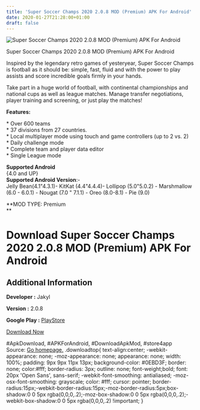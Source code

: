 ```yaml
---
title: 'Super Soccer Champs 2020 2.0.8 MOD (Premium) APK For Android'
date: 2020-01-27T21:28:00+01:00
draft: false
---
```


![Super Soccer Champs 2020 2.0.8 MOD (Premium) APK For Android](https://i1.wp.com/apkhome.net/wp-content/uploads/2020/01/Super-Soccer-Champs-2020-2.0.8-MOD-Premium.png "Super Soccer Champs 2020 2.0.8 MOD (Premium) APK For Android")

  

Super Soccer Champs 2020 2.0.8 MOD (Premium) APK For Android

Inspired by the legendary retro games of yesteryear, Super Soccer Champs is football as it should be: simple, fast, fluid and with the power to play assists and score incredible goals firmly in your hands.

Take part in a huge world of football, with continental championships and national cups as well as league matches. Manage transfer negotiations, player training and screening, or just play the matches!

**Features:**

\* Over 600 teams  
\* 37 divisions from 27 countries.  
\* Local multiplayer mode using touch and game controllers (up to 2 vs. 2)  
\* Daily challenge mode  
\* Complete team and player data editor  
\* Single League mode

**Supported Android**  
{4.0 and UP}  
**Supported Android Version**:-  
Jelly Bean(4.1"4.3.1)- KitKat (4.4"4.4.4)- Lollipop (5.0"5.0.2) - Marshmallow (6.0 - 6.0.1) - Nougat (7.0 " 7.1.1) - Oreo (8.0-8.1) - Pie (9.0)

**MOD TYPE: Premium  
**

Download Super Soccer Champs 2020 2.0.8 MOD (Premium) APK For Android
=====================================================================

Additional Information
----------------------

**Developer :** Jakyl

**Version :** 2.0.8

**Google Play :** [PlayStore](https://play.google.com/store/apps/details?id=com.jakyl.supersoccerchamps)

  

[Download Now](https://store4app.co/post/super-soccer-champs-2020-2-0-8-mod-premium-apk-for-android_1580156696)

  
#ApkDownload, #APKForAndroid, #DownloadApkMod, #store4app  
Source: [Go homepage.](https://store4app.co/post/super-soccer-champs-2020-2-0-8-mod-premium-apk-for-android_1580156696) .downloadtop{ text-align:center; -webkit-appearance: none; -moz-appearance: none; appearance: none; width: 100%; padding: 9px 9px 11px 13px; background-color: #0EBD3F; border: none; color:#fff; border-radius: 3px; outline: none; font-weight;bold; font: 20px 'Open Sans', sans-serif; -webkit-font-smoothing: antialiased; -moz-osx-font-smoothing: grayscale; color: #fff; cursor: pointer; border-radius:15px;-webkit-border-radius:15px;-moz-border-radius:5px;box-shadow:0 0 5px rgba(0,0,0,.2);-moz-box-shadow:0 0 5px rgba(0,0,0,.2);-webkit-box-shadow:0 0 5px rgba(0,0,0,.2) !important; }